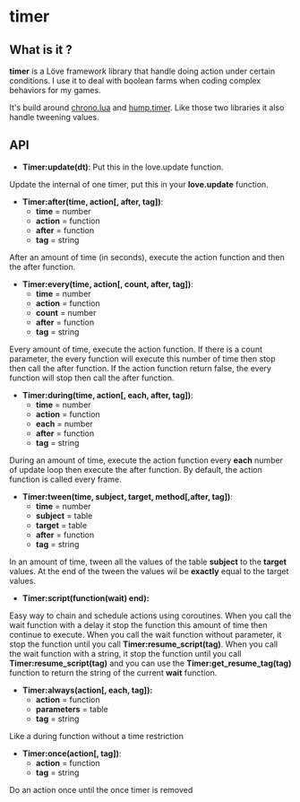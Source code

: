# timer

## What is it ?
**timer** is a Löve framework library that handle doing action under certain conditions.
I use it to deal with boolean farms when coding complex behaviors for my games.

It's build around [chrono.lua](https://github.com/adnzzzzZ/chrono) and [hump.timer](https://github.com/vrld/hump/blob/master/timer.lua).
Like those two libraries it also handle tweening values.

## API
- **Timer:update(dt)**: Put this in the love.update function.

Update the internal of one timer, put this in your **love.update** function.

- **Timer:after(time, action[, after, tag])**:
  - **time**   = number
  - **action** = function 
  - **after**  = function 
  - **tag**    = string

After an amount of time (in seconds), execute the action function and then the after function.

- **Timer:every(time, action[, count, after, tag])**:
  - **time** = number
  - **action** = function 
  - **count** = number
  - **after** = function 
  - **tag**  = string

Every amount of time, execute the action function.
If there is a count parameter, the every function will execute this number of time then stop then call the after function.
If the action function return false, the every function will stop then call the after function.

- **Timer:during(time, action[, each, after, tag])**:
  - **time** = number
  - **action** = function
  - **each**   = number
  - **after**  = function 
  - **tag**    = string

During an amount of time, execute the action function every **each** number of update loop then execute the after function. 
By default, the action function is called every frame.

- **Timer:tween(time, subject, target, method[,after, tag])**:
  - **time** = number
  - **subject** = table
  - **target**   = table
  - **after**  = function 
  - **tag**    = string
  
 In an amount of time, tween all the values of the table **subject** to the **target** values.
 At the end of the tween the values wil be **exactly** equal to the target values.
 
- **Timer:script(function(wait) end):**
 
 Easy way to chain and schedule actions using coroutines. 
 When you call the wait function with a delay it stop the function this amount of time then continue to execute.
 When you call the wait function without parameter, it stop the function until you call **Timer:resume_script(tag)**.
 When you call the wait function with a string, it stop the function until you call **Timer:resume_script(tag)** and you can use the **Timer:get_resume_tag(tag)** function to return the string of the current **wait** function.
 
- **Timer:always(action[, each, tag]):**
  - **action** = function
  - **parameters** = table
  - **tag**   = string

Like a during function without a time restriction


- **Timer:once(action[, tag])**:
  - **action** = function 
  - **tag**    = string
  
 Do an action once until the once timer is removed

